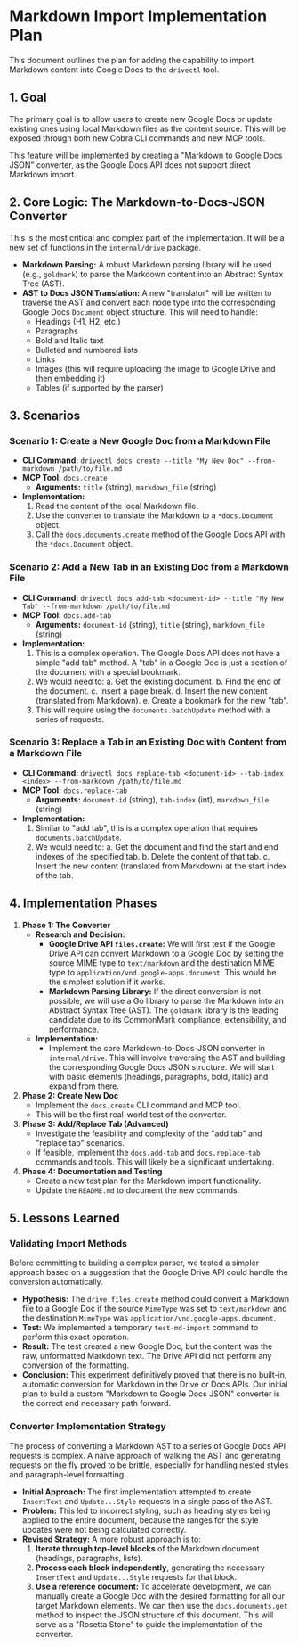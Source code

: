 # Markdown Import Implementation Plan

This document outlines the plan for adding the capability to import Markdown content into Google Docs to the `drivectl` tool.

## 1. Goal

The primary goal is to allow users to create new Google Docs or update existing ones using local Markdown files as the content source. This will be exposed through both new Cobra CLI commands and new MCP tools.

This feature will be implemented by creating a "Markdown to Google Docs JSON" converter, as the Google Docs API does not support direct Markdown import.

## 2. Core Logic: The Markdown-to-Docs-JSON Converter

This is the most critical and complex part of the implementation. It will be a new set of functions in the `internal/drive` package.

*   **Markdown Parsing:** A robust Markdown parsing library will be used (e.g., `goldmark`) to parse the Markdown content into an Abstract Syntax Tree (AST).
*   **AST to Docs JSON Translation:** A new "translator" will be written to traverse the AST and convert each node type into the corresponding Google Docs `Document` object structure. This will need to handle:
    *   Headings (H1, H2, etc.)
    *   Paragraphs
    *   Bold and Italic text
    *   Bulleted and numbered lists
    *   Links
    *   Images (this will require uploading the image to Google Drive and then embedding it)
    *   Tables (if supported by the parser)

## 3. Scenarios

### Scenario 1: Create a New Google Doc from a Markdown File

*   **CLI Command:** `drivectl docs create --title "My New Doc" --from-markdown /path/to/file.md`
*   **MCP Tool:** `docs.create`
    *   **Arguments:** `title` (string), `markdown_file` (string)
*   **Implementation:**
    1.  Read the content of the local Markdown file.
    2.  Use the converter to translate the Markdown to a `*docs.Document` object.
    3.  Call the `docs.documents.create` method of the Google Docs API with the `*docs.Document` object.

### Scenario 2: Add a New Tab in an Existing Doc from a Markdown File

*   **CLI Command:** `drivectl docs add-tab <document-id> --title "My New Tab" --from-markdown /path/to/file.md`
*   **MCP Tool:** `docs.add-tab`
    *   **Arguments:** `document-id` (string), `title` (string), `markdown_file` (string)
*   **Implementation:**
    1.  This is a complex operation. The Google Docs API does not have a simple "add tab" method. A "tab" in a Google Doc is just a section of the document with a special bookmark.
    2.  We would need to:
        a.  Get the existing document.
        b.  Find the end of the document.
        c.  Insert a page break.
        d.  Insert the new content (translated from Markdown).
        e.  Create a bookmark for the new "tab".
    3.  This will require using the `documents.batchUpdate` method with a series of requests.

### Scenario 3: Replace a Tab in an Existing Doc with Content from a Markdown File

*   **CLI Command:** `drivectl docs replace-tab <document-id> --tab-index <index> --from-markdown /path/to/file.md`
*   **MCP Tool:** `docs.replace-tab`
    *   **Arguments:** `document-id` (string), `tab-index` (int), `markdown_file` (string)
*   **Implementation:**
    1.  Similar to "add tab", this is a complex operation that requires `documents.batchUpdate`.
    2.  We would need to:
        a.  Get the document and find the start and end indexes of the specified tab.
        b.  Delete the content of that tab.
        c.  Insert the new content (translated from Markdown) at the start index of the tab.

## 4. Implementation Phases

1.  **Phase 1: The Converter**
    *   **Research and Decision:**
        *   **Google Drive API `files.create`:** We will first test if the Google Drive API can convert Markdown to a Google Doc by setting the source MIME type to `text/markdown` and the destination MIME type to `application/vnd.google-apps.document`. This would be the simplest solution if it works.
        *   **Markdown Parsing Library:** If the direct conversion is not possible, we will use a Go library to parse the Markdown into an Abstract Syntax Tree (AST). The `goldmark` library is the leading candidate due to its CommonMark compliance, extensibility, and performance.
    *   **Implementation:**
        *   Implement the core Markdown-to-Docs-JSON converter in `internal/drive`. This will involve traversing the AST and building the corresponding Google Docs JSON structure. We will start with basic elements (headings, paragraphs, bold, italic) and expand from there.
2.  **Phase 2: Create New Doc**
    *   Implement the `docs.create` CLI command and MCP tool.
    *   This will be the first real-world test of the converter.
3.  **Phase 3: Add/Replace Tab (Advanced)**
    *   Investigate the feasibility and complexity of the "add tab" and "replace tab" scenarios.
    *   If feasible, implement the `docs.add-tab` and `docs.replace-tab` commands and tools. This will likely be a significant undertaking.
4.  **Phase 4: Documentation and Testing**
    *   Create a new test plan for the Markdown import functionality.
    *   Update the `README.md` to document the new commands.

## 5. Lessons Learned

### Validating Import Methods

Before committing to building a complex parser, we tested a simpler approach based on a suggestion that the Google Drive API could handle the conversion automatically.

*   **Hypothesis:** The `drive.files.create` method could convert a Markdown file to a Google Doc if the source `MimeType` was set to `text/markdown` and the destination `MimeType` was `application/vnd.google-apps.document`.
*   **Test:** We implemented a temporary `test-md-import` command to perform this exact operation.
*   **Result:** The test created a new Google Doc, but the content was the raw, unformatted Markdown text. The Drive API did not perform any conversion of the formatting.
*   **Conclusion:** This experiment definitively proved that there is no built-in, automatic conversion for Markdown in the Drive or Docs APIs. Our initial plan to build a custom "Markdown to Google Docs JSON" converter is the correct and necessary path forward.

### Converter Implementation Strategy

The process of converting a Markdown AST to a series of Google Docs API requests is complex. A naive approach of walking the AST and generating requests on the fly proved to be brittle, especially for handling nested styles and paragraph-level formatting.

*   **Initial Approach:** The first implementation attempted to create `InsertText` and `Update...Style` requests in a single pass of the AST.
*   **Problem:** This led to incorrect styling, such as heading styles being applied to the entire document, because the ranges for the style updates were not being calculated correctly.
*   **Revised Strategy:** A more robust approach is to:
    1.  **Iterate through top-level blocks** of the Markdown document (headings, paragraphs, lists).
    2.  **Process each block independently**, generating the necessary `InsertText` and `Update...Style` requests for that block.
    3.  **Use a reference document:** To accelerate development, we can manually create a Google Doc with the desired formatting for all our target Markdown elements. We can then use the `docs.documents.get` method to inspect the JSON structure of this document. This will serve as a "Rosetta Stone" to guide the implementation of the converter.
